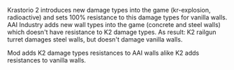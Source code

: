 Krastorio 2 introduces new damage types into the game (kr-explosion, radioactive) and sets 100% resistance to this damage types for vanilla walls. AAI Industry adds new wall types into the game (concrete and steel walls) which doesn't have resistance to K2 damage types. 
As result: K2 railgun turret damages steel walls, but doesn't damage vanilla walls.

Mod adds K2 damage types resistances to AAI walls alike K2 adds resistances to vanilla walls.